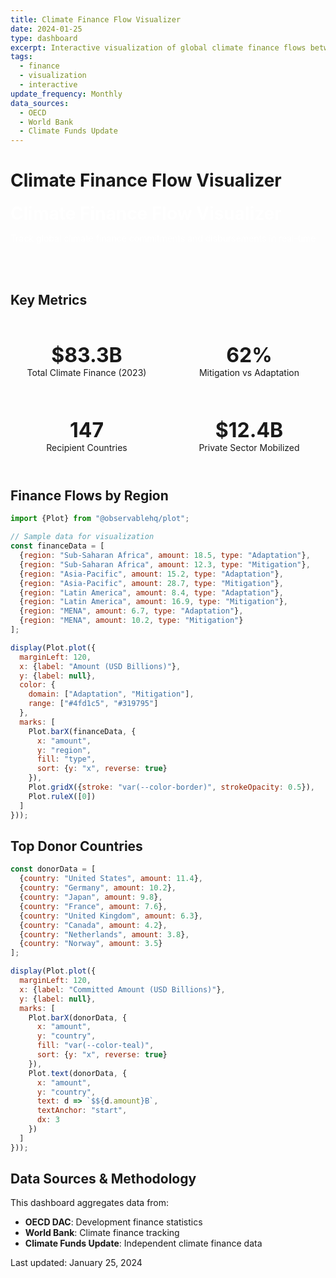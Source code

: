 ```yaml
---
title: Climate Finance Flow Visualizer
date: 2024-01-25
type: dashboard
excerpt: Interactive visualization of global climate finance flows between countries and sectors.
tags:
  - finance
  - visualization
  - interactive
update_frequency: Monthly
data_sources:
  - OECD
  - World Bank
  - Climate Funds Update
---
```


# Climate Finance Flow Visualizer

<style>
  .dashboard-header {
    background: linear-gradient(135deg, var(--color-teal-dark) 0%, var(--color-teal) 100%);
    color: white;
    padding: 2rem;
    margin: -2rem -2rem 2rem -2rem;
  }
  
  .dashboard-header h1 {
    color: white;
    margin: 0;
  }
  
  .metrics-grid {
    display: grid;
    grid-template-columns: repeat(auto-fit, minmax(200px, 1fr));
    gap: 1rem;
    margin: 2rem 0;
  }
  
  .metric-card {
    background: var(--color-surface);
    padding: 1.5rem;
    border-radius: 0.5rem;
    text-align: center;
  }
  
  .metric-value {
    font-size: 2rem;
    font-weight: bold;
    color: var(--color-teal);
  }
  
  .metric-label {
    color: var(--color-text-secondary);
    font-size: 0.875rem;
  }
</style>

<div class="dashboard-header">
  <h1>Climate Finance Flow Visualizer</h1>
  <p>Track global climate finance commitments and disbursements in real-time</p>
</div>

## Key Metrics

<div class="metrics-grid">
  <div class="metric-card">
    <div class="metric-value">$83.3B</div>
    <div class="metric-label">Total Climate Finance (2023)</div>
  </div>
  <div class="metric-card">
    <div class="metric-value">62%</div>
    <div class="metric-label">Mitigation vs Adaptation</div>
  </div>
  <div class="metric-card">
    <div class="metric-value">147</div>
    <div class="metric-label">Recipient Countries</div>
  </div>
  <div class="metric-card">
    <div class="metric-value">$12.4B</div>
    <div class="metric-label">Private Sector Mobilized</div>
  </div>
</div>

## Finance Flows by Region

```js
import {Plot} from "@observablehq/plot";

// Sample data for visualization
const financeData = [
  {region: "Sub-Saharan Africa", amount: 18.5, type: "Adaptation"},
  {region: "Sub-Saharan Africa", amount: 12.3, type: "Mitigation"},
  {region: "Asia-Pacific", amount: 15.2, type: "Adaptation"},
  {region: "Asia-Pacific", amount: 28.7, type: "Mitigation"},
  {region: "Latin America", amount: 8.4, type: "Adaptation"},
  {region: "Latin America", amount: 16.9, type: "Mitigation"},
  {region: "MENA", amount: 6.7, type: "Adaptation"},
  {region: "MENA", amount: 10.2, type: "Mitigation"}
];

display(Plot.plot({
  marginLeft: 120,
  x: {label: "Amount (USD Billions)"},
  y: {label: null},
  color: {
    domain: ["Adaptation", "Mitigation"],
    range: ["#4fd1c5", "#319795"]
  },
  marks: [
    Plot.barX(financeData, {
      x: "amount",
      y: "region",
      fill: "type",
      sort: {y: "x", reverse: true}
    }),
    Plot.gridX({stroke: "var(--color-border)", strokeOpacity: 0.5}),
    Plot.ruleX([0])
  ]
}));
```

## Top Donor Countries

```js
const donorData = [
  {country: "United States", amount: 11.4},
  {country: "Germany", amount: 10.2},
  {country: "Japan", amount: 9.8},
  {country: "France", amount: 7.6},
  {country: "United Kingdom", amount: 6.3},
  {country: "Canada", amount: 4.2},
  {country: "Netherlands", amount: 3.8},
  {country: "Norway", amount: 3.5}
];

display(Plot.plot({
  marginLeft: 120,
  x: {label: "Committed Amount (USD Billions)"},
  y: {label: null},
  marks: [
    Plot.barX(donorData, {
      x: "amount",
      y: "country",
      fill: "var(--color-teal)",
      sort: {y: "x", reverse: true}
    }),
    Plot.text(donorData, {
      x: "amount",
      y: "country",
      text: d => `$${d.amount}B`,
      textAnchor: "start",
      dx: 3
    })
  ]
}));
```

## Data Sources & Methodology

This dashboard aggregates data from:
- **OECD DAC**: Development finance statistics
- **World Bank**: Climate finance tracking
- **Climate Funds Update**: Independent climate finance data

Last updated: January 25, 2024